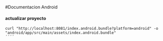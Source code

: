 #Documentacion Android
#### actualizar proyecto
````
curl "http://localhost:8081/index.android.bundle?platform=android" -o "android/app/src/main/assets/index.android.bundle"
´´´´
